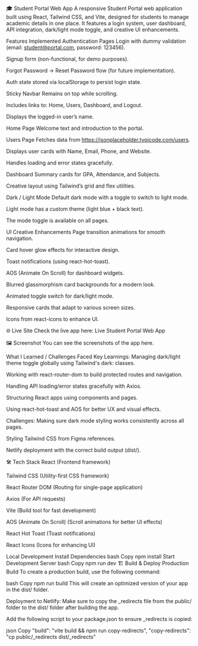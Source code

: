 🎓 Student Portal Web App
A responsive Student Portal web application built using React, Tailwind CSS, and Vite, designed for students to manage academic details in one place. It features a login system, user dashboard, API integration, dark/light mode toggle, and creative UI enhancements.

Features Implemented
Authentication Pages
Login with dummy validation (email: student@portal.com, password: 123456).

Signup form (non-functional, for demo purposes).

Forgot Password → Reset Password flow (for future implementation).

Auth state stored via localStorage to persist login state.

Sticky Navbar
Remains on top while scrolling.

Includes links to: Home, Users, Dashboard, and Logout.

Displays the logged-in user’s name.

Home Page
Welcome text and introduction to the portal.

Users Page
Fetches data from https://jsonplaceholder.typicode.com/users.

Displays user cards with Name, Email, Phone, and Website.

Handles loading and error states gracefully.

Dashboard
Summary cards for GPA, Attendance, and Subjects.

Creative layout using Tailwind’s grid and flex utilities.

Dark / Light Mode
Default dark mode with a toggle to switch to light mode.

Light mode has a custom theme (light blue + black text).

The mode toggle is available on all pages.

UI Creative Enhancements
Page transition animations for smooth navigation.

Card hover glow effects for interactive design.

Toast notifications (using react-hot-toast).

AOS (Animate On Scroll) for dashboard widgets.

Blurred glassmorphism card backgrounds for a modern look.

Animated toggle switch for dark/light mode.

Responsive cards that adapt to various screen sizes.

Icons from react-icons to enhance UI.

🌐 Live Site
Check the live app here:
Live Student Portal Web App

🖼️ Screenshot
You can see the screenshots of the app here.

What I Learned / Challenges Faced
Key Learnings:
Managing dark/light theme toggle globally using Tailwind's dark: classes.

Working with react-router-dom to build protected routes and navigation.

Handling API loading/error states gracefully with Axios.

Structuring React apps using components and pages.

Using react-hot-toast and AOS for better UX and visual effects.

Challenges:
Making sure dark mode styling works consistently across all pages.

Styling Tailwind CSS from Figma references.

Netlify deployment with the correct build output (dist/).

🛠 Tech Stack
React (Frontend framework)

Tailwind CSS (Utility-first CSS framework)

React Router DOM (Routing for single-page application)

Axios (For API requests)

Vite (Build tool for fast development)

AOS (Animate On Scroll) (Scroll animations for better UI effects)

React Hot Toast (Toast notifications)

React Icons (Icons for enhancing UI)

Local Development
Install Dependencies
bash
Copy
npm install
Start Development Server
bash
Copy
npm run dev
🏗️ Build & Deploy
Production Build
To create a production build, use the following command:

bash
Copy
npm run build
This will create an optimized version of your app in the dist/ folder.

Deployment to Netlify:
Make sure to copy the _redirects file from the public/ folder to the dist/ folder after building the app.

Add the following script to your package.json to ensure _redirects is copied:

json
Copy
"build": "vite build && npm run copy-redirects",
"copy-redirects": "cp public/_redirects dist/_redirects"
